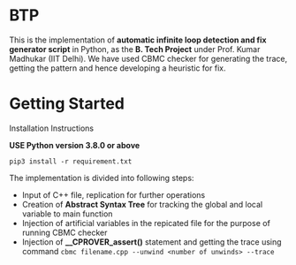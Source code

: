 # BTP

This is the implementation of <b>automatic infinite loop detection and fix generator script</b> in Python, as the <b>B. Tech Project</b> under Prof. Kumar Madhukar (IIT Delhi). We have used CBMC checker for generating the trace, getting the pattern and hence developing a heuristic for fix.

# Getting Started

Installation Instructions

<b>USE Python version 3.8.0 or above</b>

`pip3 install -r requirement.txt`

The implementation is divided into following steps:

* Input of C++ file, replication for further operations
* Creation of <b>Abstract Syntax Tree</b> for tracking the global and local variable to main function
* Injection of artificial variables in the repicated file for the purpose of running CBMC checker
* Injection of <b>__CPROVER_assert()</b> statement and getting the trace using command `cbmc filename.cpp --unwind <number of unwinds> --trace`
